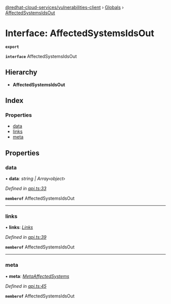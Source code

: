 [@redhat-cloud-services/vulnerabilities-client](../README.md) › [Globals](../globals.md) › [AffectedSystemsIdsOut](affectedsystemsidsout.md)

# Interface: AffectedSystemsIdsOut

**`export`** 

**`interface`** AffectedSystemsIdsOut

## Hierarchy

* **AffectedSystemsIdsOut**

## Index

### Properties

* [data](affectedsystemsidsout.md#data)
* [links](affectedsystemsidsout.md#links)
* [meta](affectedsystemsidsout.md#meta)

## Properties

###  data

• **data**: *string | Array‹object›*

*Defined in [api.ts:33](https://github.com/RedHatInsights/javascript-clients/blob/master/packages/vulnerabilities/api.ts#L33)*

**`memberof`** AffectedSystemsIdsOut

___

###  links

• **links**: *[Links](links.md)*

*Defined in [api.ts:39](https://github.com/RedHatInsights/javascript-clients/blob/master/packages/vulnerabilities/api.ts#L39)*

**`memberof`** AffectedSystemsIdsOut

___

###  meta

• **meta**: *[MetaAffectedSystems](metaaffectedsystems.md)*

*Defined in [api.ts:45](https://github.com/RedHatInsights/javascript-clients/blob/master/packages/vulnerabilities/api.ts#L45)*

**`memberof`** AffectedSystemsIdsOut
